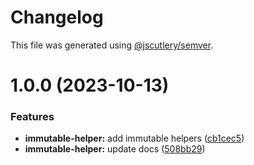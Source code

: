 # Changelog

This file was generated using [@jscutlery/semver](https://github.com/jscutlery/semver).

# 1.0.0 (2023-10-13)


### Features

* **immutable-helper:** add immutable helpers ([cb1cec5](https://github.com/mikelgo/angular-kit/commit/cb1cec5ce2468649ffd5606c964ea3958c3eb5d2))
* **immutable-helper:** update docs ([508bb29](https://github.com/mikelgo/angular-kit/commit/508bb290adff571cd5d89eef73bcc818236540b5))
